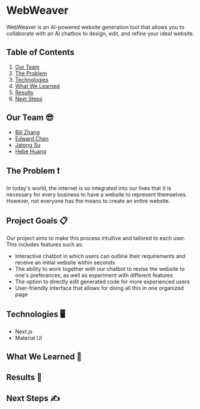 # WebWeaver
WebWeaver is an AI-powered website generation tool that allows you to collaborate with an AI chatbox to design, edit, and refine your ideal website.

## Table of Contents
1. [Our Team](#our-team)
2. [The Problem](#the-problem)
3. [Technologies](#technologies)
4. [What We Learned](#what-we-learned)
5. [Results](#results)
6. [Next Steps](#next-steps)

## Our Team 😎
- [Bill Zhang](mailto:billzhangsc@gmail.com)
- [Edward Chen](mailto:echen333us@gmail.com)
- [Jatong Su](mailto:jatong2003@gmail.com)
- [Hebe Huang](mailto:hebe383h@gmail.com)

## The Problem ❗
In today's world, the internet is so integrated into our lives that it is necessary for every business to have a website to represent themselves. However, not everyone has the means to create an entire website.

## Project Goals 📋
Our project aims to make this process intuitive and tailored to each user. This includes features such as:
- Interactive chatbot in which users can outline their requirements and receive an initial website within seconds
- The ability to work together with our chatbot to revise the website to one's preferances, as well as experiment with different features
- The option to directly edit generated code for more experienced users
- User-friendly interface that allows for doing all this in one organized page

## Technologies 🖥️
- Next.js
- Material UI

## What We Learned 🧠


## Results 🎉


## Next Steps ✍️


